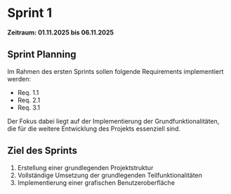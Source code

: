 # Sprint 1
**Zeitraum: 01.11.2025 bis 06.11.2025**

## Sprint Planning
Im Rahmen des ersten Sprints sollen folgende Requirements implementiert werden:
- Req. 1.1
- Req. 2.1
- Req. 3.1

Der Fokus dabei liegt auf der Implementierung der Grundfunktionalitäten, die für die weitere Entwicklung des Projekts essenziell sind.

## Ziel des Sprints
1. Erstellung einer grundlegenden Projektstruktur
2. Vollständige Umsetzung der grundlegenden Teilfunktionalitäten
2. Implementierung einer grafischen Benutzeroberfläche 